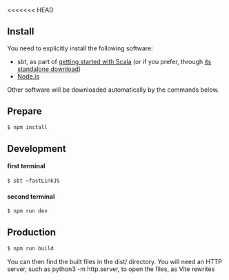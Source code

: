 <<<<<<< HEAD
## Install
You need to explicitly install the following software:

* sbt, as part of [getting started with Scala](https://docs.scala-lang.org/getting-started/index.html) (or if you prefer, through [its standalone download](https://www.scala-sbt.org/download.html))
* [Node.js](https://nodejs.org/en/)

Other software will be downloaded automatically by the commands below.


## Prepare

```bash
$ npm install
```


## Development

#### first terminal  
```bash
$ sbt ~fastLinkJS
```

#### second terminal
```bash
$ npm run dev
```


## Production
```bash
$ npm run build
```

You can then find the built files in the dist/ directory. You will need an HTTP server, such as python3 -m http.server, to open the files, as Vite rewrites <script> tags to prevent cross-origin requests.

=======
# petclinic
zio petclinic
>>>>>>> 03c3672dc6485b332d50157c5cc136db28f85fdb
